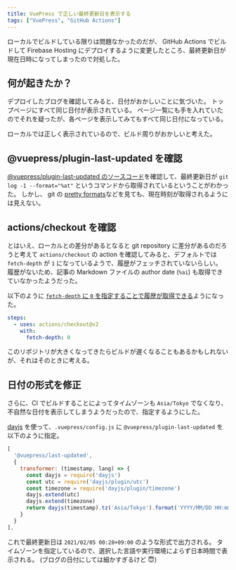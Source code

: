 ```yaml
---
title: VuePress で正しい最終更新日を表示する
tags: ["VuePress", "GitHub Actions"]
---
```

ローカルでビルドしている限りは問題なかったのだが、 GitHub Actions でビルドして Firebase Hosting にデプロイするように変更したところ、最終更新日が現在日時になってしまったので対処した。

## 何が起きたか？

デプロイしたブログを確認してみると、日付がおかしいことに気づいた。
トップページにすべて同じ日付が表示されている。
ページ一覧にも手を入れていたのでそれを疑ったが、各ページを表示してみてもすべて同じ日付になっている。

ローカルでは正しく表示されているので、ビルド周りがおかしいと考えた。
<!--more-->
## @vuepress/plugin-last-updated を確認

[@vuepress/plugin-last-updated のソースコード](https://github.com/vuejs/vuepress/blob/master/packages/%40vuepress/plugin-last-updated/index.js)を確認して、最終更新日が `git log -1 --format="%at"` というコマンドから取得されているということがわかった。
しかし、 git の [pretty formats](https://git-scm.com/docs/pretty-formats)などを見ても、現在時刻が取得されるようには見えない。

## actions/checkout を確認

とはいえ、ローカルとの差分があるとなると git repository に差分があるのだろうと考えて `actions/checkout` の action を確認してみると、デフォルトでは `fetch-depth` が `1` になっているようで、履歴がフェッチされていないらしい。
履歴がないため、記事の Markdown ファイルの author date (`%ai`) も取得できていなかったようだった。

以下のように [`fetch-depth` に `0` を指定することで履歴が取得できる](https://github.com/marketplace/actions/checkout#fetch-all-history-for-all-tags-and-branches)ようになった。

```yaml
steps:
  - uses: actions/checkout@v2
    with:
      fetch-depth: 0
```

このリポジトリが大きくなってきたらビルドが遅くなることもあるかもしれないが、それはそのときに考える。

## 日付の形式を修正

さらに、CI でビルドすることによってタイムゾーンも `Asia/Tokyo` でなくなり、不自然な日付を表示してしまうようだったので、指定するようにした。

[dayjs](https://github.com/iamkun/dayjs) を使って、`.vuepress/config.js` に `@vuepress/plugin-last-updated` を以下のように指定。

```js
[
  '@vuepress/last-updated',
  {
    transformer: (timestamp, lang) => {
      const dayjs = require('dayjs')
      const utc = require('dayjs/plugin/utc')
      const timezone = require('dayjs/plugin/timezone')
      dayjs.extend(utc)
      dayjs.extend(timezone)
      return dayjs(timestamp).tz('Asia/Tokyo').format('YYYY/MM/DD HH:mmZ')
    }
  }
],
```

これで最終更新日は `2021/02/05 00:28+09:00` のような形式で出力される。
タイムゾーンを指定しているので、選択した言語や実行環境によらず日本時間で表示される。
(ブログの日付にしては細かすぎるけど :innocent:)
